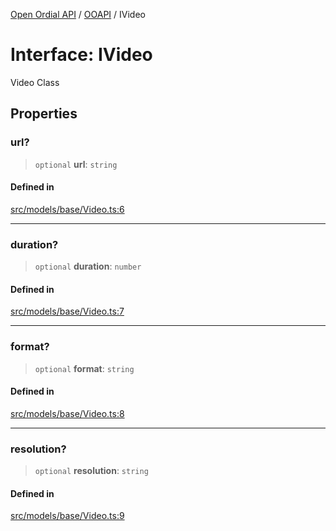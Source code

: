 [Open Ordial API](../../README.md) / [OOAPI](../README.md) / IVideo

# Interface: IVideo

Video Class

## Properties

### url?

> `optional` **url**: `string`

#### Defined in

[src/models/base/Video.ts:6](https://github.com/open-ordinal/open-ordinal-api/blob/e5d3b68402ab6ae1542219b48b6d5e3ee2104984/src/models/base/Video.ts#L6)

***

### duration?

> `optional` **duration**: `number`

#### Defined in

[src/models/base/Video.ts:7](https://github.com/open-ordinal/open-ordinal-api/blob/e5d3b68402ab6ae1542219b48b6d5e3ee2104984/src/models/base/Video.ts#L7)

***

### format?

> `optional` **format**: `string`

#### Defined in

[src/models/base/Video.ts:8](https://github.com/open-ordinal/open-ordinal-api/blob/e5d3b68402ab6ae1542219b48b6d5e3ee2104984/src/models/base/Video.ts#L8)

***

### resolution?

> `optional` **resolution**: `string`

#### Defined in

[src/models/base/Video.ts:9](https://github.com/open-ordinal/open-ordinal-api/blob/e5d3b68402ab6ae1542219b48b6d5e3ee2104984/src/models/base/Video.ts#L9)

